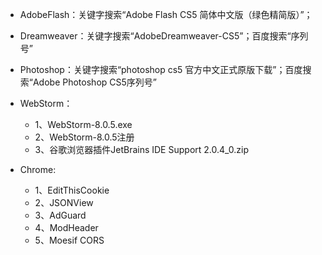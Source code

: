- AdobeFlash：关键字搜索“Adobe Flash CS5 简体中文版（绿色精简版）”；
- Dreamweaver：关键字搜索“AdobeDreamweaver-CS5”；百度搜索“序列号”
- Photoshop：关键字搜索“photoshop cs5 官方中文正式原版下载”；百度搜索“Adobe Photoshop CS5序列号”
- WebStorm：
    - 1、WebStorm-8.0.5.exe
    - 2、WebStorm-8.0.5注册
    - 3、谷歌浏览器插件JetBrains IDE Support 2.0.4_0.zip
    
- Chrome:
    - 1、EditThisCookie
    - 2、JSONView
    - 3、AdGuard
    - 4、ModHeader
    - 5、Moesif CORS
    
    
